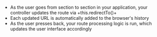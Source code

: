 - As the user goes from section to section in your application, your controller updates the route via +this.redirectTo()+ 
- Each updated URL is automatically added to the browser's history
- As the user presses back, your route processing logic is run, which updates the user interface accordingly